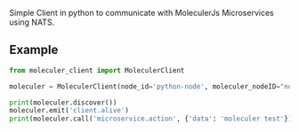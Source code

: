 Simple Client in python to communicate with MoleculerJs Microservices using NATS.

## Example
```python
from moleculer_client import MoleculerClient

moleculer = MoleculerClient(node_id='python-node', moleculer_nodeID="node-1", url='nats://127.0.0.1:4222')

print(moleculer.discover())
moleculer.emit('client.alive')
print(moleculer.call('microservice.action', {'data': 'moleculer test'}))
```